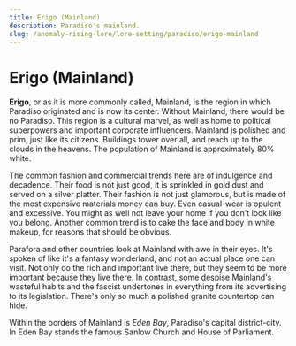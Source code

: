 ```yaml
---
title: Erigo (Mainland)
description: Paradiso's mainland.
slug: /anomaly-rising-lore/lore-setting/paradiso/erigo-mainland
---
```


# Erigo (Mainland)

**Erigo**, or as it is more commonly called, Mainland, is the region in which Paradiso originated and is now its center. Without Mainland, there would be no Paradiso. This region is a cultural marvel, as well as home to political superpowers and important corporate influencers. Mainland is polished and prim, just like its citizens. Buildings tower over all, and reach up to the clouds in the heavens. The population of Mainland is approximately 80% white.

The common fashion and commercial trends here are of indulgence and decadence. Their food is not just good, it is sprinkled in gold dust and served on a silver platter. Their fashion is not just glamorous, but is made of the most expensive materials money can buy. Even casual-wear is opulent and excessive. You might as well not leave your home if you don't look like you belong. Another common trend is to cake the face and body in white makeup, for reasons that should be obvious.

Parafora and other countries look at Mainland with awe in their eyes. It's spoken of like it's a fantasy wonderland, and not an actual place one can visit. Not only do the rich and important live there, but they seem to be more important because they live there. In contrast, some despise Mainland's wasteful habits and the fascist undertones in everything from its advertising to its legislation. There's only so much a polished granite countertop can hide.

Within the borders of Mainland is *Eden Bay*, Paradiso's capital district-city. In Eden Bay stands the famous Sanlow Church and House of Parliament.